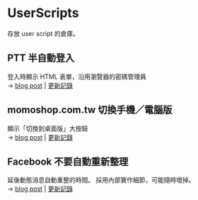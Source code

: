 # UserScripts

存放 user script 的倉庫。


## PTT 半自動登入

登入時顯示 HTML 表單，沿用瀏覽器的密碼管理員<br>
→ [blog post](https://bootleq.blogspot.com/2024/06/ptt-semi-auto-login-user-script.html)
| [更新記錄](/ptt-semi-auto-login.user.js.CHANGES.md)


## momoshop.com.tw 切換手機／電腦版

顯示「切換到桌面版」大按鈕<br>
→ [blog post](https://bootleq.blogspot.com/2024/05/momo-mobile-desktop-fix-user-script.html)
| [更新記錄](/momoshop_%E5%88%87%E6%8F%9B%E6%89%8B%E6%A9%9F%E9%9B%BB%E8%85%A6%E7%89%88.user.js.CHANGES.md)


## Facebook 不要自動重新整理

延後動態消息自動重整的時間。 採用內部實作細節，可能隨時壞掉。<br>
→ [blog post](https://bootleq.blogspot.com/2024/06/facebook-no-auto-refresh-user-script.html)
| [更新記錄](/facebook-no-refresh.user.js.CHANGES.md)
